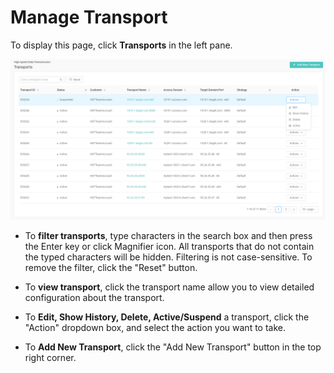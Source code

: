 # Manage Transport

To display this page, click **Transports** in the left pane.

![null](</docs/resources/images/transports/manage-transports.png>)


- To **filter transports**, type characters in the search box and then press the Enter key or click Magnifier icon. All transports that do not contain the typed characters will be hidden. Filtering is not case-sensitive. To remove the filter, click the "Reset" button.

- To **view transport**, click the transport name allow you to view detailed configuration about the transport.

- To **Edit, Show History, Delete, Active/Suspend** a transport, click the "Action" dropdown box, and select the action you want to take.

- To **Add New Transport**, click the "Add New Transport" button in the top right corner.

